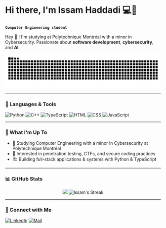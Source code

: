 <h1> Hi there, I'm Issam Haddadi 💻🤖</h1>

**`Computer Engineering student`**

Hey 👋 ! I'm studying at Polytechnique Montréal with a minor in Cybersecurity. Passionate about **software development**, **cybersecurity**, and **AI**.

<picture>
  <source media="(prefers-color-scheme: dark)" srcset="dist/github-snake-dark.svg" />
  <source media="(prefers-color-scheme: light)" srcset="dist/github-snake.svg" />
  <img alt="GitHub contribution snake" src="dist/github-snake.svg" />
</picture>

---

### 🔧 Languages & Tools
![Python](https://img.shields.io/badge/Python-3776AB?style=flat&logo=python&logoColor=white)
![C++](https://img.shields.io/badge/C++-00599C?style=flat&logo=C%2B%2B&logoColor=white)
![TypeScript](https://img.shields.io/badge/TypeScript-3178C6?style=flat&logo=TypeScript&logoColor=white)
![HTML](https://img.shields.io/badge/HTML-E34F26?style=flat&logo=html5&logoColor=white)
![CSS](https://img.shields.io/badge/CSS-1572B6?style=flat&logo=css3&logoColor=white)
![JavaScript](https://img.shields.io/badge/JavaScript-F7DF1E?style=flat&logo=javascript&logoColor=black)

---

### 🚀 What I'm Up To
- 🏫 Studying Computer Engineering with a minor in Cybersecurity at Polytechnique Montréal
- 🔐 Interested in penetration testing, CTFs, and secure coding practices
- 🏗️ Building full-stack applications & systems with Python & TypeScript

---

### 📊 GitHub Stats

<div class="badges-githubstats">
   <p align="center">
     <img src="https://github-readme-stats.vercel.app/api/top-langs/?username=isshadd&theme=tokyonight&hide_border=true&show_icons=true&count_private=true&layout=compact">
     <img src="https://github-readme-streak-stats.herokuapp.com/?user=isshadd&theme=tokyonight&hide_border=true" alt="Issam's Streak" height="165">
   </p>
 </div>

---

### 🤝 Connect with Me
[![LinkedIn](https://img.shields.io/badge/LinkedIn-0077B5?style=flat&logo=linkedin&logoColor=white)](https://www.linkedin.com/in/issam-haddadi/)
[![Mail](https://img.shields.io/badge/Email-D14836?style=flat&logo=gmail&logoColor=white)](mailto:issamhaddadi.ih@gmail.com)

